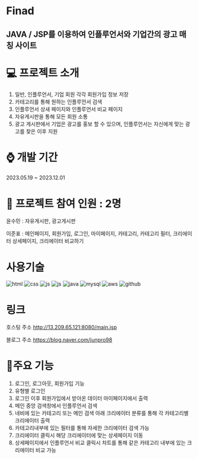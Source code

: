 # Finad

## JAVA / JSP를 이용하여 인플루언서와 기업간의 광고 매칭 사이트


#  :computer: 프로젝트 소개
1. 일반, 인플루언서, 기업 회원 각각 회원가입 정보 저장
2. 카테고리를 통해 원하는 인플루언서 검색
3. 인플루언서 상새 페이지와 인플루언서 비교 페이지
4. 자유게시판을 통해 모든 회원 소통
5. 광고 게시판에서 기업은 광고를 홍보 할 수 있으며, 인플루언서는 자신에게 맞는 광고를 찾은 이후 지원

# :watch: 개발 기간
2023.05.19 ~ 2023.12.01

# :two_men_holding_hands: 프로젝트 참여 인원 : 2명
윤수민 : 자유게시판, 광고게시판

이준표 : 메인페이지, 회원가입, 로그인, 마이페이지, 카테고리, 카테고리 필터, 크리에이터 상세페이지, 크리에이터 비교하기

# 사용기술
![html](https://img.shields.io/badge/HTML5-E34F26?style=for-the-badge&logo=html5&logoColor=white)
![css](https://img.shields.io/badge/CSS3-1572B6?style=for-the-badge&logo=css3&logoColor=white)
![js](https://img.shields.io/badge/JavaScript-F7DF1E?style=for-the-badge&logo=JavaScript&logoColor=white)
![js](https://img.shields.io/badge/jQuery-0769AD?style=for-the-badge&logo=jquery&logoColor=white)
![java](https://img.shields.io/badge/Java-ED8B00?style=for-the-badge&logo=openjdk&logoColor=white)
![mysql](https://img.shields.io/badge/MySQL-005C84?style=for-the-badge&logo=mysql&logoColor=white)
![aws](https://img.shields.io/badge/Amazon_AWS-FF9900?style=for-the-badge&logo=amazonaws&logoColor=white)
![github](https://img.shields.io/badge/GitHub-100000?style=for-the-badge&logo=github&logoColor=white)

# 링크
호스팅 주소
http://13.209.65.121:8080/main.jsp

블로그 주소
https://blog.naver.com/junpro98

# :pushpin:주요 기능
1. 로그인, 로그아웃, 회원가입 기능
2. 유형별 로그인
3. 로그인 이후 회원가입에서 받아온 데이터 마이페이지에서 출력
4. 메인 중앙 검색창에서 인플루언서 검색
5. 네비에 있는 카테고리 또는 메인 검색 아래 크리에이터 분류를 통해 각 카테고리별 크리에이터 출력
6. 카테고리내부에 있는 필터를 통해 자세한 크리에이터 검색 가능
7. 크리에이터 클릭시 해당 크리에이터에 맞는 상세페이지 이동
8. 상세페이지에서 인플루언서 비교 클릭시 차트를 통해 같은 카테고리 내부에 있는 크리에이터 비교 가능
